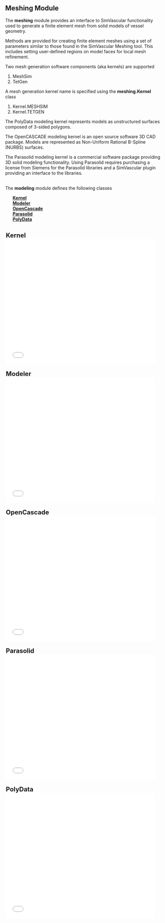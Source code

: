 ## Meshing Module ##

The <b>meshing</b> module provides an interface to SimVascular functionality used to generate a finite element mesh 
from solid models of vessel geometry. 
                                                                             
Methods are provided for creating finite element meshes using a set of parameters similar to those found in the 
SimVascular Meshing tool. This includes setting user-defined regions on model faces for local mesh refinement. 

Two mesh generation software components (aka kernels) are supported
<ol style="list-style-type:number;">
   <li> MeshSim </li>
   <li> TetGen </li>
</ol>
    
A mesh generation kernel name is specified using the <b>meshing.Kernel</b> class
<ol style="list-style-type:number;">
   <li> Kernel.MESHSIM </li> 
   <li> Kernel.TETGEN </li> 
</ol>

The PolyData modeling kernel represents models as unstructured surfaces composed of 3-sided polygons. 
    
The OpenCASCADE modeling kernel is an open source software 3D CAD package.  Models are represented as 
Non-Uniform Rational B-Spline (NURBS) surfaces. 
    
The Parasolid modeling kernel is a commercial software package providing 3D solid modeling functionality. 
Using Parasolid requires purchasing a license from Siemens for the Parasolid libraries and a SimVascular 
plugin providing an interface to the libraries.

<br>
The <b>modeling</b> module defines the following classes
<ul style="list-style-type:none;">
  <li> <b> <a href="#KernelClass"> Kernel </a> </b> </li>
  <li> <b> <a href="#ModelerClass"> Modeler </a> </b> </li>
  <li> <b> <a href="#OpenCascadeClass"> OpenCascade </a> </b> </li>
  <li> <b> <a href="#ParasolidClass"> Parasolid </a> </b> </li>
  <li> <b> <a href="#PolyDataClass"> PolyData </a> </b> </li>
</ul>

<br>
<div id="KernelClass" class="PythonClassDiv" >
<legend style="font-size:20px; text-align:left"> <b> Kernel </b> </legend>
<iframe src="documentation/python_interface/modules/docs/modeling_Kernel.html" style="background-color: #FFFFFF" frameborder="0" height="400" width="95%"> </iframe>
</div>

<br>
<div id="ModelerClass" class="PythonClassDiv" >
<legend style="font-size:20px; text-align:left"> <b> Modeler </b> </legend>
<iframe src="documentation/python_interface/modules/docs/modeling_Modeler.html" style="background-color: #FFFFFF" frameborder="0" height="400" width="95%"> </iframe>
</div>

<br>
<div id="OpenCascadeClass" class="PythonClassDiv" >
<legend style="font-size:20px; text-align:left"> <b> OpenCascade </b> </legend>
<iframe src="documentation/python_interface/modules/docs/modeling_OpenCascade.html" style="background-color: #FFFFFF" frameborder="0" height="400" width="95%"> </iframe>
</div>

<br>
<div id="ParasolidClass" class="PythonClassDiv" >
<legend style="font-size:20px; text-align:left"> <b> Parasolid </b> </legend>
<iframe src="documentation/python_interface/modules/docs/modeling_Parasolid.html" style="background-color: #FFFFFF" frameborder="0" height="400" width="95%"> </iframe>
</div>

<br>
<div id="PolyDataClass" class="PythonClassDiv" >
<legend style="font-size:20px; text-align:left"> <b> PolyData </b> </legend>
<iframe src="documentation/python_interface/modules/docs/modeling_PolyData.html" style="background-color: #FFFFFF" frameborder="0" height="400" width="95%"> </iframe>
</div>


<br>
<br>
<br>
<br>

